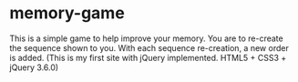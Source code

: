 # memory-game
This is a simple game to help improve your memory. You are to re-create the sequence shown to you. With each sequence re-creation, a new order is added. (This is my first site with jQuery implemented. HTML5 + CSS3 + jQuery 3.6.0)
